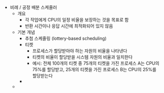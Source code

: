 - 비례 / 공정 배분 스케줄러
	- 개요
		- 각 작업에게 CPU의 일정 비율을 보장하는 것을 목표로 함
		- 반환 시간이나 응답 시간에 최적화되어 있지 않음
	- 기본 개념
		- 추첨 스케줄링 (lottery-based scheduling)
		- 티켓
			- 프로세스가 할당받아야 하는 자원의 비율을 나타낸다
			- 티켓의 비율이 할당받을 시스템 자원의 비율과 일치한다
			- 예시: 전체 100개의 티켓 중 75개의 티켓을 가진 프로세스 A는 CPU의 75%를 할당받고, 25개의 티켓을 가진 프로세스 B는 CPU의 25%를 할당받는다
		-
	-